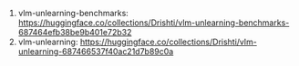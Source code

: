 1. vlm-unlearning-benchmarks: https://huggingface.co/collections/Drishti/vlm-unlearning-benchmarks-687464efb38be9b401e72b32
2. vlm-unlearning: https://huggingface.co/collections/Drishti/vlm-unlearning-687466537f40ac21d7b89c0a

